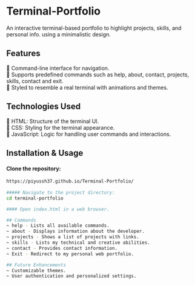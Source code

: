 # Terminal-Portfolio
An interactive terminal-based portfolio to highlight projects, skills, and personal info. using a minimalistic design.

## Features
🔵 Command-line interface for navigation.  
🔵 Supports predefined commands such as help, about, contact, projects, skills, contact and exit.  
🔵 Styled to resemble a real terminal with animations and themes.  

## Technologies Used
📌 HTML: Structure of the terminal UI.  
📌 CSS: Styling for the terminal appearance.  
📌 JavaScript: Logic for handling user commands and interactions.  

## Installation & Usage
#### Clone the repository:
```bash
https://piyussh37.github.io/Terminal-Portfolio/  
  
##### Navigate to the project directory:
cd terminal-portfolio

#### Open index.html in a web browser.

## Commands
~ help - Lists all available commands.  
~ about - Displays information about the developer.  
~ projects - Shows a list of projects with links.  
~ skills - Lists my technical and creative abilities.  
~ contact - Provides contact information.  
~ Exit - Redirect to my personal web portfolio.  

## Future Enhancements
~ Customizable themes.  
~ User authentication and personalized settings.

